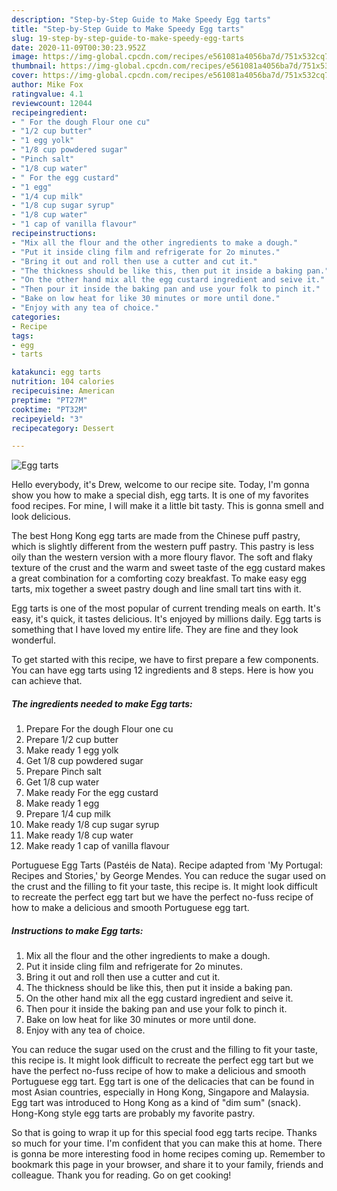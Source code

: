 ```yaml
---
description: "Step-by-Step Guide to Make Speedy Egg tarts"
title: "Step-by-Step Guide to Make Speedy Egg tarts"
slug: 19-step-by-step-guide-to-make-speedy-egg-tarts
date: 2020-11-09T00:30:23.952Z
image: https://img-global.cpcdn.com/recipes/e561081a4056ba7d/751x532cq70/egg-tarts-recipe-main-photo.jpg
thumbnail: https://img-global.cpcdn.com/recipes/e561081a4056ba7d/751x532cq70/egg-tarts-recipe-main-photo.jpg
cover: https://img-global.cpcdn.com/recipes/e561081a4056ba7d/751x532cq70/egg-tarts-recipe-main-photo.jpg
author: Mike Fox
ratingvalue: 4.1
reviewcount: 12044
recipeingredient:
- " For the dough Flour one cu"
- "1/2 cup butter"
- "1 egg yolk"
- "1/8 cup powdered sugar"
- "Pinch salt"
- "1/8 cup water"
- " For the egg custard"
- "1 egg"
- "1/4 cup milk"
- "1/8 cup sugar syrup"
- "1/8 cup water"
- "1 cap of vanilla flavour"
recipeinstructions:
- "Mix all the flour and the other ingredients to make a dough."
- "Put it inside cling film and refrigerate for 2o minutes."
- "Bring it out and roll then use a cutter and cut it."
- "The thickness should be like this, then put it inside a baking pan."
- "On the other hand mix all the egg custard ingredient and seive it."
- "Then pour it inside the baking pan and use your folk to pinch it."
- "Bake on low heat for like 30 minutes or more until done."
- "Enjoy with any tea of choice."
categories:
- Recipe
tags:
- egg
- tarts

katakunci: egg tarts 
nutrition: 104 calories
recipecuisine: American
preptime: "PT27M"
cooktime: "PT32M"
recipeyield: "3"
recipecategory: Dessert

---
```



![Egg tarts](https://img-global.cpcdn.com/recipes/e561081a4056ba7d/751x532cq70/egg-tarts-recipe-main-photo.jpg)

Hello everybody, it's Drew, welcome to our recipe site. Today, I'm gonna show you how to make a special dish, egg tarts. It is one of my favorites food recipes. For mine, I will make it a little bit tasty. This is gonna smell and look delicious.

The best Hong Kong egg tarts are made from the Chinese puff pastry, which is slightly different from the western puff pastry. This pastry is less oily than the western version with a more floury flavor. The soft and flaky texture of the crust and the warm and sweet taste of the egg custard makes a great combination for a comforting cozy breakfast. To make easy egg tarts, mix together a sweet pastry dough and line small tart tins with it.

Egg tarts is one of the most popular of current trending meals on earth. It's easy, it's quick, it tastes delicious. It's enjoyed by millions daily. Egg tarts is something that I have loved my entire life. They are fine and they look wonderful.


To get started with this recipe, we have to first prepare a few components. You can have egg tarts using 12 ingredients and 8 steps. Here is how you can achieve that.

<!--inarticleads1-->

##### The ingredients needed to make Egg tarts:

1. Prepare  For the dough Flour one cu
1. Prepare 1/2 cup butter
1. Make ready 1 egg yolk
1. Get 1/8 cup powdered sugar
1. Prepare Pinch salt
1. Get 1/8 cup water
1. Make ready  For the egg custard
1. Make ready 1 egg
1. Prepare 1/4 cup milk
1. Make ready 1/8 cup sugar syrup
1. Make ready 1/8 cup water
1. Make ready 1 cap of vanilla flavour


Portuguese Egg Tarts (Pastéis de Nata). Recipe adapted from &#39;My Portugal: Recipes and Stories,&#39; by George Mendes. You can reduce the sugar used on the crust and the filling to fit your taste, this recipe is. It might look difficult to recreate the perfect egg tart but we have the perfect no-fuss recipe of how to make a delicious and smooth Portuguese egg tart. 

<!--inarticleads2-->

##### Instructions to make Egg tarts:

1. Mix all the flour and the other ingredients to make a dough.
1. Put it inside cling film and refrigerate for 2o minutes.
1. Bring it out and roll then use a cutter and cut it.
1. The thickness should be like this, then put it inside a baking pan.
1. On the other hand mix all the egg custard ingredient and seive it.
1. Then pour it inside the baking pan and use your folk to pinch it.
1. Bake on low heat for like 30 minutes or more until done.
1. Enjoy with any tea of choice.


You can reduce the sugar used on the crust and the filling to fit your taste, this recipe is. It might look difficult to recreate the perfect egg tart but we have the perfect no-fuss recipe of how to make a delicious and smooth Portuguese egg tart. Egg tart is one of the delicacies that can be found in most Asian countries, especially in Hong Kong, Singapore and Malaysia. Egg tart was introduced to Hong Kong as a kind of &#34;dim sum&#34; (snack). Hong-Kong style egg tarts are probably my favorite pastry. 

So that is going to wrap it up for this special food egg tarts recipe. Thanks so much for your time. I'm confident that you can make this at home. There is gonna be more interesting food in home recipes coming up. Remember to bookmark this page in your browser, and share it to your family, friends and colleague. Thank you for reading. Go on get cooking!
